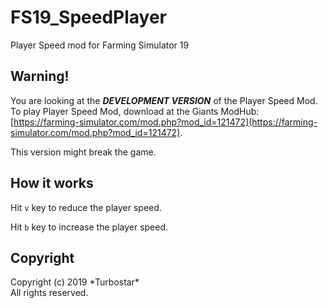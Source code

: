 # FS19_SpeedPlayer
Player Speed mod for Farming Simulator 19

## Warning!
You are looking at the ***DEVELOPMENT VERSION*** of the Player Speed Mod. To play Player Speed Mod, download at the Giants ModHub: [https://farming-simulator.com/mod.php?mod_id=121472](https://farming-simulator.com/mod.php?mod_id=121472). 

This version might break the game.

## How it works
Hit `v` key to reduce the player speed.

Hit `b` key to increase the player speed.

## Copyright
Copyright (c) 2019 \*Turbostar*  
All rights reserved.